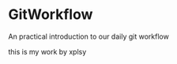 GitWorkflow
===========

An practical introduction to our daily git workflow


this is my work by xplsy